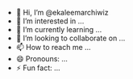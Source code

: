 - 👋 Hi, I’m @ekaleemarchiwiz
- 👀 I’m interested in ...
- 🌱 I’m currently learning ...
- 💞️ I’m looking to collaborate on ...
- 📫 How to reach me ...
- 😄 Pronouns: ...
- ⚡ Fun fact: ...

<!---
ekaleemarchiwiz/ekaleemarchiwiz is a ✨ special ✨ repository because its `README.md` (this file) appears on your GitHub profile.
You can click the Preview link to take a look at your changes.
--->
